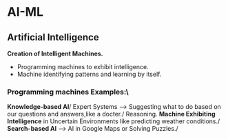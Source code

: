 # AI-ML
## Artificial Intelligence
**Creation of Intelligent Machines.**
- Programming machines to exhibit intelligence.
- Machine identifying patterns and learning by itself.
### Programming machines Examples:\
**Knowledge-based AI**/
Expert Systems --> Suggesting what to do based on our questions and answers,like a docter./
Reasoning.
**Machine Exhibiting Intelligence** in Uncertain Environments like predicting weather conditions./
**Search-based AI** --> AI in Google Maps or Solving Puzzles./


